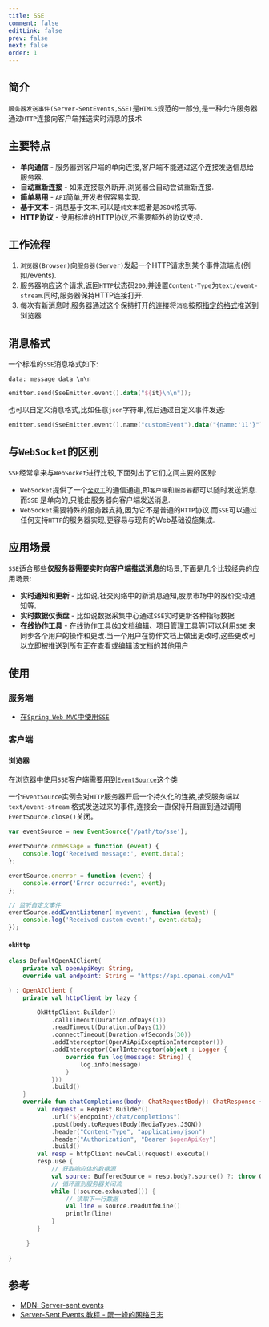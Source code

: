```yaml
---
title: SSE
comment: false
editLink: false
prev: false
next: false
order: 1
---
```


## 简介

`服务器发送事件(Server-SentEvents,SSE)`是`HTML5`规范的一部分,是一种允许服务器通过`HTTP`连接向客户端推送实时消息的技术

## 主要特点

* **单向通信** - 服务器到客户端的单向连接,客户端不能通过这个连接发送信息给服务器.
* **自动重新连接** - 如果连接意外断开,浏览器会自动尝试重新连接.
* **简单易用** - `API`简单,开发者很容易实现.
* **基于文本** - 消息基于文本,可以是`纯文本`或者是`JSON`格式等.
* **HTTP协议** - 使用标准的HTTP协议,不需要额外的协议支持.

## 工作流程

<script setup lang="ts">
const images = [{src:'https://cdn.jsdelivr.net/gh/hhypygy/images@master/20240103/sse.3zc0tpet44e0.svg',alt:''}]

</script>

<ImageRenderer :value="images" width="500" height="200"/>

1. `浏览器(Browser)`向`服务器(Server)`发起一个HTTP请求到某个事件流端点(例如/events).
2. 服务器响应这个请求,返回`HTTP`状态码`200`,并设置`Content-Type`为`text/event-stream`.同时,服务器保持HTTP连接打开.
3. 每次有新消息时,服务器通过这个保持打开的连接将`消息`按照[指定的格式](#消息格式)推送到浏览器

## 消息格式

一个标准的`SSE`消息格式如下:

```text
data: message data \n\n
```

```kotlin
emitter.send(SseEmitter.event().data("${it}\n\n"));
```

也可以自定义消息格式,比如任意`json`字符串,然后通过自定义事件发送:

```kotlin
emitter.send(SseEmitter.event().name("customEvent").data("{name:'11'}"));
```

## 与`WebSocket`的区别

`SSE`经常拿来与`WebSocket`进行比较,下面列出了它们之间主要的区别:

* `WebSocket`提供了一个[`全双工`](./全双工通信.md)的通信通道,即`客户端`和`服务器`都可以随时发送消息.而`SSE`
  是单向的,只能由服务器向客户端发送消息.
* `WebSocket`需要特殊的服务器支持,因为它不是普通的`HTTP`协议.而`SSE`可以通过任何支持`HTTP`的服务器实现,更容易与现有的Web基础设施集成.

## 应用场景

`SSE`适合那些**仅服务器需要实时向客户端推送消息**的场景,下面是几个比较经典的应用场景:

* **实时通知和更新** - 比如说,社交网络中的新消息通知,股票市场中的股价变动通知等.
* **实时数据仪表盘** - 比如说数据采集中心通过`SSE`实时更新各种指标数据
* **在线协作工具** - 在线协作工具(如文档编辑、项目管理工具等)可以利用`SSE`
  来同步各个用户的操作和更改.当一个用户在协作文档上做出更改时,这些更改可以立即被推送到所有正在查看或编辑该文档的其他用户

## 使用

### 服务端

* [在`Spring Web MVC`中使用`SSE`](../SpringBoot/WebMvc/SSE.md)

### 客户端

#### 浏览器

在浏览器中使用`SSE`客户端需要用到[`EventSource`](https://developer.mozilla.org/en-US/docs/Web/API/EventSource)这个类

一个`EventSource`实例会对`HTTP`服务器开启一个持久化的连接,接受服务端以`text/event-stream`
格式发送过来的事件,连接会一直保持开启直到通过调用`EventSource.close()`关闭。

```js
var eventSource = new EventSource('/path/to/sse');

eventSource.onmessage = function (event) {
    console.log('Received message:', event.data);
};

eventSource.onerror = function (event) {
    console.error('Error occurred:', event);
};

// 监听自定义事件
eventSource.addEventListener('myevent', function (event) {
    console.log('Received custom event:', event.data);
});
```

#### `okHttp`

```kotlin
class DefaultOpenAIClient(
    private val openApiKey: String,
    override val endpoint: String = "https://api.openai.com/v1"

) : OpenAIClient {
    private val httpClient by lazy {

        OkHttpClient.Builder()
            .callTimeout(Duration.ofDays(1))
            .readTimeout(Duration.ofDays(1))
            .connectTimeout(Duration.ofSeconds(30))
            .addInterceptor(OpenAiApiExceptionInterceptor())
            .addInterceptor(CurlInterceptor(object : Logger {
                override fun log(message: String) {
                    log.info(message)
                }
            }))
            .build()
    }
    override fun chatCompletions(body: ChatRequestBody): ChatResponse {
        val request = Request.Builder()
            .url("${endpoint}/chat/completions")
            .post(body.toRequestBody(MediaTypes.JSON))
            .header("Content-Type", "application/json")
            .header("Authorization", "Bearer $openApiKey")
            .build()
        val resp = httpClient.newCall(request).execute()
        resp.use {
            // 获取响应体的数据源
            val source: BufferedSource = resp.body?.source() ?: throw OpenAiException.EMPTY_RESPONSE()
            // 循环直到服务器关闭流
            while (!source.exhausted()) {
                // 读取下一行数据
                val line = source.readUtf8Line()
                println(line)
            }
        }
     
     }
    
}

```

## 参考

- [MDN: Server-sent events](https://developer.mozilla.org/en-US/docs/Web/API/Server-sent_events)
- [Server-Sent Events 教程 - 阮一峰的网络日志](https://www.ruanyifeng.com/blog/2017/05/server-sent_events.html)
